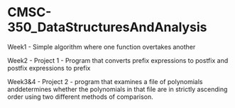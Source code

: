 # CMSC-350_DataStructuresAndAnalysis

Week1 - Simple algorithm where one function overtakes another

Week2 - Project 1 - Program that converts prefix expressions to postfix and postfix expressions to prefix

Week3&4 - Project 2 - program that examines a file of polynomials anddetermines whether the polynomials in that file are in strictly ascending order using two different methods of comparison.
